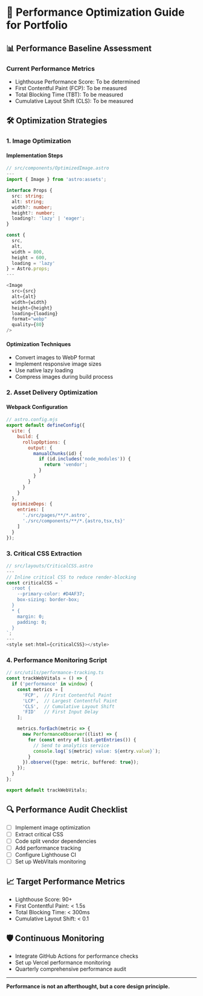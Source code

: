 # 🚀 Performance Optimization Guide for Portfolio

## 📊 Performance Baseline Assessment

### Current Performance Metrics
- Lighthouse Performance Score: To be determined
- First Contentful Paint (FCP): To be measured
- Total Blocking Time (TBT): To be measured
- Cumulative Layout Shift (CLS): To be measured

## 🛠 Optimization Strategies

### 1. Image Optimization
#### Implementation Steps
```typescript
// src/components/OptimizedImage.astro
---
import { Image } from 'astro:assets';

interface Props {
  src: string;
  alt: string;
  width?: number;
  height?: number;
  loading?: 'lazy' | 'eager';
}

const { 
  src, 
  alt, 
  width = 800, 
  height = 600, 
  loading = 'lazy' 
} = Astro.props;
---

<Image 
  src={src} 
  alt={alt} 
  width={width} 
  height={height} 
  loading={loading}
  format="webp"
  quality={80}
/>
```

#### Optimization Techniques
- Convert images to WebP format
- Implement responsive image sizes
- Use native lazy loading
- Compress images during build process

### 2. Asset Delivery Optimization
#### Webpack Configuration
```javascript
// astro.config.mjs
export default defineConfig({
  vite: {
    build: {
      rollupOptions: {
        output: {
          manualChunks(id) {
            if (id.includes('node_modules')) {
              return 'vendor';
            }
          }
        }
      }
    }
  },
  optimizeDeps: {
    entries: [
      './src/pages/**/*.astro',
      './src/components/**/*.{astro,tsx,ts}'
    ]
  }
});
```

### 3. Critical CSS Extraction
```typescript
// src/layouts/CriticalCSS.astro
---
// Inline critical CSS to reduce render-blocking
const criticalCSS = `
  :root { 
    --primary-color: #D4AF37; 
    box-sizing: border-box; 
  }
  * { 
    margin: 0; 
    padding: 0; 
  }
`;
---
<style set:html={criticalCSS}></style>
```

### 4. Performance Monitoring Script
```typescript
// src/utils/performance-tracking.ts
const trackWebVitals = () => {
  if ('performance' in window) {
    const metrics = [
      'FCP',  // First Contentful Paint
      'LCP',  // Largest Contentful Paint
      'CLS',  // Cumulative Layout Shift
      'FID'   // First Input Delay
    ];

    metrics.forEach(metric => {
      new PerformanceObserver((list) => {
        for (const entry of list.getEntries()) {
          // Send to analytics service
          console.log(`${metric} value: ${entry.value}`);
        }
      }).observe({type: metric, buffered: true});
    });
  }
};

export default trackWebVitals;
```

## 🔍 Performance Audit Checklist
- [ ] Implement image optimization
- [ ] Extract critical CSS
- [ ] Code split vendor dependencies
- [ ] Add performance tracking
- [ ] Configure Lighthouse CI
- [ ] Set up WebVitals monitoring

## 📈 Target Performance Metrics
- Lighthouse Score: 90+
- First Contentful Paint: < 1.5s
- Total Blocking Time: < 300ms
- Cumulative Layout Shift: < 0.1

## 🛡️ Continuous Monitoring
- Integrate GitHub Actions for performance checks
- Set up Vercel performance monitoring
- Quarterly comprehensive performance audit

---

**Performance is not an afterthought, but a core design principle.**
